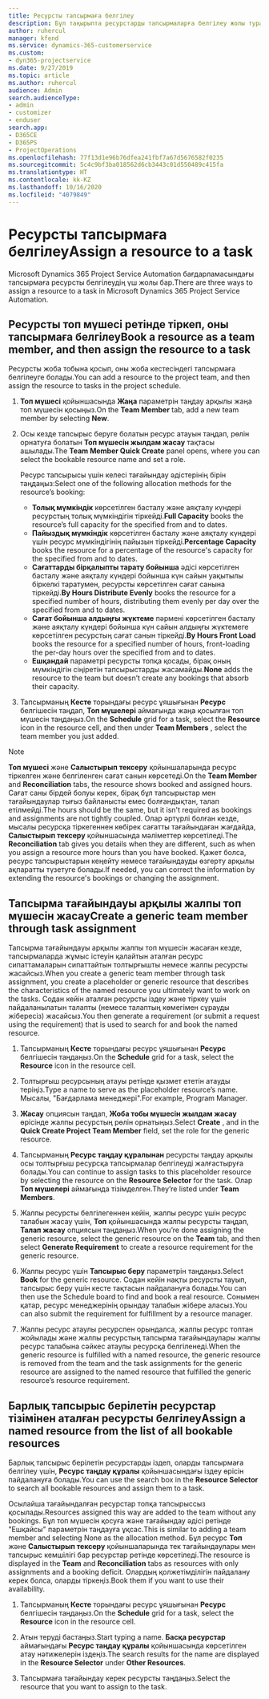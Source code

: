 ```yaml
---
title: Ресурсты тапсырмаға белгілеу
description: Бұл тақырыпта ресурстарды тапсырмаларға белгілеу жолы туралы ақпарат берілген.
author: ruhercul
manager: kfend
ms.service: dynamics-365-customerservice
ms.custom:
- dyn365-projectservice
ms.date: 9/27/2019
ms.topic: article
ms.author: ruhercul
audience: Admin
search.audienceType:
- admin
- customizer
- enduser
search.app:
- D365CE
- D365PS
- ProjectOperations
ms.openlocfilehash: 77f13d1e96b76dfea241fbf7a67d5676582f0235
ms.sourcegitcommit: 5c4c9bf3ba018562d6cb3443c01d550489c415fa
ms.translationtype: HT
ms.contentlocale: kk-KZ
ms.lasthandoff: 10/16/2020
ms.locfileid: "4079849"
---
```

# <a name="assign-a-resource-to-a-task"></a><span data-ttu-id="3769d-103">Ресурсты тапсырмаға белгілеу</span><span class="sxs-lookup"><span data-stu-id="3769d-103">Assign a resource to a task</span></span>

<span data-ttu-id="3769d-104">Microsoft Dynamics 365 Project Service Automation бағдарламасындағы тапсырмаға ресурсты белгілеудің үш жолы бар.</span><span class="sxs-lookup"><span data-stu-id="3769d-104">There are three ways to assign a resource to a task in Microsoft Dynamics 365 Project Service Automation.</span></span>

## <a name="book-a-resource-as-a-team-member-and-then-assign-the-resource-to-a-task"></a><span data-ttu-id="3769d-105">Ресурсты топ мүшесі ретінде тіркеп, оны тапсырмаға белгілеу</span><span class="sxs-lookup"><span data-stu-id="3769d-105">Book a resource as a team member, and then assign the resource to a task</span></span>

<span data-ttu-id="3769d-106">Ресурсты жоба тобына қосып, оны жоба кестесіндегі тапсырмаға белгілеуге болады.</span><span class="sxs-lookup"><span data-stu-id="3769d-106">You can add a resource to the project team, and then assign the resource to tasks in the project schedule.</span></span>

1. <span data-ttu-id="3769d-107">**Топ мүшесі** қойыншасында **Жаңа** параметрін таңдау арқылы жаңа топ мүшесін қосыңыз.</span><span class="sxs-lookup"><span data-stu-id="3769d-107">On the **Team Member** tab, add a new team member by selecting **New**.</span></span> 

2. <span data-ttu-id="3769d-108">Осы кезде тапсырыс беруге болатын ресурс атауын таңдап, рөлін орнатуға болатын **Топ мүшесін жылдам жасау** тақтасы ашылады.</span><span class="sxs-lookup"><span data-stu-id="3769d-108">The **Team Member Quick Create** panel opens, where you can select the bookable resource name and set a role.</span></span> 

    <span data-ttu-id="3769d-109">Ресурс тапсырысы үшін келесі тағайындау әдістерінің бірін таңдаңыз:</span><span class="sxs-lookup"><span data-stu-id="3769d-109">Select one of the following allocation methods for the resource’s booking:</span></span>

    - <span data-ttu-id="3769d-110">**Толық мүмкіндік** көрсетілген басталу және аяқталу күндері ресурстың толық мүмкіндігін тіркейді.</span><span class="sxs-lookup"><span data-stu-id="3769d-110">**Full Capacity** books the resource’s full capacity for the specified from and to dates.</span></span>
    - <span data-ttu-id="3769d-111">**Пайыздық мүмкіндік** көрсетілген басталу және аяқталу күндері үшін ресурс мүмкіндігінің пайызын тіркейді.</span><span class="sxs-lookup"><span data-stu-id="3769d-111">**Percentage Capacity** books the resource for a percentage of the resource's capacity for the specified from and to dates.</span></span>
    - <span data-ttu-id="3769d-112">**Сағаттарды бірқалыпты тарату бойынша** әдісі көрсетілген басталу және аяқталу күндері бойынша күн сайын уақытылы біркелкі таратумен, ресурсты көрсетілген сағат санына тіркейді.</span><span class="sxs-lookup"><span data-stu-id="3769d-112">**By Hours Distribute Evenly** books the resource for a specified number of hours, distributing them evenly per day over the specified from and to dates.</span></span>
    - <span data-ttu-id="3769d-113">**Сағат бойынша алдыңғы жүктеме** пәрмені көрсетілген басталу және аяқталу күндері бойынша күн сайын алдыңғы жүктемеге көрсетілген ресурстың сағат санын тіркейді.</span><span class="sxs-lookup"><span data-stu-id="3769d-113">**By Hours Front Load** books the resource for a specified number of hours, front-loading the per-day hours over the specified from and to dates.</span></span>
    - <span data-ttu-id="3769d-114">**Ешқандай** параметрі ресурсты топқа қосады, бірақ оның мүмкіндігін сіңіретін тапсырыстарды жасамайды.</span><span class="sxs-lookup"><span data-stu-id="3769d-114">**None** adds the resource to the team but doesn’t create any bookings that absorb their capacity.</span></span>

3. <span data-ttu-id="3769d-115">Тапсырманың **Кесте** торындағы ресурс ұяшығынан **Ресурс** белгішесін таңдап, **Топ мүшелері** аймағында жаңа қосылған топ мүшесін таңдаңыз.</span><span class="sxs-lookup"><span data-stu-id="3769d-115">On the **Schedule** grid for a task, select the **Resource** icon in the resource cell, and then under **Team Members** , select the team member you just added.</span></span> 

> [!NOTE]
> <span data-ttu-id="3769d-116">**Топ мүшесі** және **Салыстырып тексеру** қойыншаларында ресурс тіркелген және белгіленген сағат санын көрсетеді.</span><span class="sxs-lookup"><span data-stu-id="3769d-116">On the **Team Member** and **Reconciliation** tabs, the resource shows booked and assigned hours.</span></span> <span data-ttu-id="3769d-117">Сағат саны бірдей болуы керек, бірақ бұл тапсырыстар мен тағайындаулар тығыз байланысты емес болғандықтан, талап етілмейді.</span><span class="sxs-lookup"><span data-stu-id="3769d-117">The hours should be the same, but it isn't required as bookings and assignments are not tightly coupled.</span></span> <span data-ttu-id="3769d-118">Олар әртүрлі болған кезде, мысалы ресурсқа тіркегеннен көбірек сағатты тағайындаған жағдайда, **Салыстырып тексеру** қойыншасында мәліметтер көрсетіледі.</span><span class="sxs-lookup"><span data-stu-id="3769d-118">The **Reconciliation** tab gives you details when they are different, such as when you assign a resource more hours than you have booked.</span></span> <span data-ttu-id="3769d-119">Қажет болса, ресурс тапсырыстарын кеңейту немесе тағайындауды өзгерту арқылы ақпаратты түзетуге болады.</span><span class="sxs-lookup"><span data-stu-id="3769d-119">If needed, you can correct the information by extending the resource's bookings or changing the assignment.</span></span>

## <a name="create-a-generic-team-member-through-task-assignment"></a><span data-ttu-id="3769d-120">Тапсырма тағайындауы арқылы жалпы топ мүшесін жасау</span><span class="sxs-lookup"><span data-stu-id="3769d-120">Create a generic team member through task assignment</span></span>

<span data-ttu-id="3769d-121">Тапсырма тағайындауы арқылы жалпы топ мүшесін жасаған кезде, тапсырмаларда жұмыс істеуін қалайтын аталған ресурс сипаттамаларын сипаттайтын толтырғышты немесе жалпы ресурсты жасайсыз.</span><span class="sxs-lookup"><span data-stu-id="3769d-121">When you create a generic team member through task assignment, you create a placeholder or generic resource that describes the characteristics of the named resource you ultimately want to work on the tasks.</span></span> <span data-ttu-id="3769d-122">Содан кейін аталған ресурсты іздеу және тіркеу үшін пайдаланылатын талапты (немесе талаптың көмегімен сұрауды жібересіз) жасайсыз.</span><span class="sxs-lookup"><span data-stu-id="3769d-122">You then generate a requirement (or submit a request using the requirement) that is used to search for and book the named resource.</span></span>

1. <span data-ttu-id="3769d-123">Тапсырманың **Кесте** торындағы ресурс ұяшығынан **Ресурс** белгішесін таңдаңыз.</span><span class="sxs-lookup"><span data-stu-id="3769d-123">On the **Schedule** grid for a task, select the **Resource** icon in the resource cell.</span></span>

2. <span data-ttu-id="3769d-124">Толтырғыш ресурсының атауы ретінде қызмет ететін атауды теріңіз.</span><span class="sxs-lookup"><span data-stu-id="3769d-124">Type a name to serve as the placeholder resource’s name.</span></span> <span data-ttu-id="3769d-125">Мысалы, "Бағдарлама менеджері".</span><span class="sxs-lookup"><span data-stu-id="3769d-125">For example, Program Manager.</span></span>

3. <span data-ttu-id="3769d-126">**Жасау** опциясын таңдап, **Жоба тобы мүшесін жылдам жасау** өрісінде жалпы ресурстың рөлін орнатыңыз.</span><span class="sxs-lookup"><span data-stu-id="3769d-126">Select **Create** , and in the **Quick Create Project Team Member** field, set the role for the generic resource.</span></span>

4. <span data-ttu-id="3769d-127">Тапсырманың **Ресурс таңдау құралынан** ресурсты таңдау арқылы осы толтырғыш ресурсқа тапсырмалар белгілеуді жалғастыруға болады.</span><span class="sxs-lookup"><span data-stu-id="3769d-127">You can continue to assign tasks to this placeholder resource by selecting the resource on the **Resource Selector** for the task.</span></span> <span data-ttu-id="3769d-128">Олар **Топ мүшелері** аймағында тізімделген.</span><span class="sxs-lookup"><span data-stu-id="3769d-128">They’re listed under **Team Members**.</span></span>

5. <span data-ttu-id="3769d-129">Жалпы ресурсты белгілегеннен кейін, жалпы ресурс үшін ресурс талабын жасау үшін, **Топ** қойыншасында жалпы ресурсты таңдап, **Талап жасау** опциясын таңдаңыз.</span><span class="sxs-lookup"><span data-stu-id="3769d-129">When you’re done assigning the generic resource, select the generic resource on the **Team** tab, and then select **Generate Requirement** to create a resource requirement for the generic resource.</span></span>

6. <span data-ttu-id="3769d-130">Жалпы ресурс үшін **Тапсырыс беру** параметрін таңдаңыз.</span><span class="sxs-lookup"><span data-stu-id="3769d-130">Select **Book** for the generic resource.</span></span> <span data-ttu-id="3769d-131">Содан кейін нақты ресурсты тауып, тапсырыс беру үшін кесте тақтасын пайдалануға болады.</span><span class="sxs-lookup"><span data-stu-id="3769d-131">You can then use the Schedule board to find and book a real resource.</span></span> <span data-ttu-id="3769d-132">Сонымен қатар, ресурс менеджерінің орындау талабын жібере аласыз.</span><span class="sxs-lookup"><span data-stu-id="3769d-132">You can also submit the requirement for fulfillment by a resource manager.</span></span>

7. <span data-ttu-id="3769d-133">Жалпы ресурс атаулы ресурспен орындалса, жалпы ресурс топтан жойылады және жалпы ресурстың тапсырма тағайындаулары жалпы ресурс талабына сәйкес атаулы ресурсқа белгіленеді.</span><span class="sxs-lookup"><span data-stu-id="3769d-133">When the generic resource is fulfilled with a named resource, the generic resource is removed from the team and the task assignments for the generic resource are assigned to the named resource that fulfilled the generic resource’s resource requirement.</span></span>

## <a name="assign-a-named-resource-from-the-list-of-all-bookable-resources"></a><span data-ttu-id="3769d-134">Барлық тапсырыс берілетін ресурстар тізімінен аталған ресурсты белгілеу</span><span class="sxs-lookup"><span data-stu-id="3769d-134">Assign a named resource from the list of all bookable resources</span></span>

<span data-ttu-id="3769d-135">Барлық тапсырыс берілетін ресурстарды іздеп, оларды тапсырмаға белгілеу үшін, **Ресурс таңдау құралы** қойыншасындағы іздеу өрісін пайдалануға болады.</span><span class="sxs-lookup"><span data-stu-id="3769d-135">You can use the search box in the **Resource Selector** to search all bookable resources and assign them to a task.</span></span>

<span data-ttu-id="3769d-136">Осылайша тағайындалған ресурстар топқа тапсырыссыз қосылады.</span><span class="sxs-lookup"><span data-stu-id="3769d-136">Resources assigned this way are added to the team without any bookings.</span></span> <span data-ttu-id="3769d-137">Бұл топ мүшесін қосуға және тағайындау әдісі ретінде "Ешқайсы" параметрін таңдауға ұқсас.</span><span class="sxs-lookup"><span data-stu-id="3769d-137">This is similar to adding a team member and selecting None as the allocation method.</span></span> <span data-ttu-id="3769d-138">Бұл ресурс **Топ** және **Салыстырып тексеру** қойыншаларында тек тағайындаулары мен тапсырыс кемшілігі бар ресурстар ретінде көрсетіледі.</span><span class="sxs-lookup"><span data-stu-id="3769d-138">The resource is displayed in the **Team** and **Reconciliation** tabs as resources with only assignments and a booking deficit.</span></span> <span data-ttu-id="3769d-139">Олардың қолжетімділігін пайдалану керек болса, оларды тіркеңіз.</span><span class="sxs-lookup"><span data-stu-id="3769d-139">Book them if you want to use their availability.</span></span>

1. <span data-ttu-id="3769d-140">Тапсырманың **Кесте** торындағы ресурс ұяшығынан **Ресурс** белгішесін таңдаңыз.</span><span class="sxs-lookup"><span data-stu-id="3769d-140">On the **Schedule** grid for a task, select the **Resource** icon in the resource cell.</span></span>

2. <span data-ttu-id="3769d-141">Атын теруді бастаңыз.</span><span class="sxs-lookup"><span data-stu-id="3769d-141">Start typing a name.</span></span> <span data-ttu-id="3769d-142">**Басқа ресурстар** аймағындағы **Ресурс таңдау құралы** қойыншасында көрсетілген атау нәтижелерін іздеңіз.</span><span class="sxs-lookup"><span data-stu-id="3769d-142">The search results for the name are displayed in the **Resource Selector** under **Other Resources**.</span></span>

3. <span data-ttu-id="3769d-143">Тапсырмаға тағайындау керек ресурсты таңдаңыз.</span><span class="sxs-lookup"><span data-stu-id="3769d-143">Select the resource that you want to assign to the task.</span></span>

